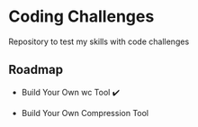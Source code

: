 # Coding Challenges

Repository to test my skills with code challenges

## Roadmap

- Build Your Own wc Tool ✔️

- Build Your Own Compression Tool